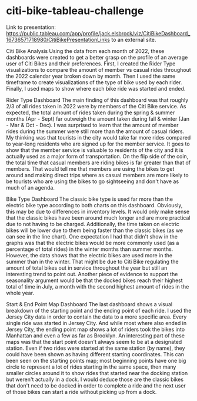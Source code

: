 # citi-bike-tableau-challenge

Link to presentation: https://public.tableau.com/app/profile/jack.elsbrock/viz/CitiBikeDashboard_16736571718980/CitiBikePresentationLinks to an external site.

Citi Bike Analysis
Using the data from each month of 2022, these dashboards were created to get a better grasp on the profile of an average user of Citi Bikes and their preferences. First, I created the Rider Type visualizations to compare the amount of member vs casual rides throughout the 2022 calendar year broken down by month. Then I used the same timeframe to create visualizations of the type of bike used by each rider. Finally, I used maps to show where each bike ride was started and ended.


Rider Type Dashboard
The main finding of this dashboard was that roughly 2/3 of all rides taken in 2022 were by members of the Citi Bike service. As expected, the total amount of rides taken during the spring & summer months (Apr - Sept) far outweigh the amount taken during fall & winter (Jan - Mar & Oct - Dec). I was surprised to learn that the amount of member rides during the summer were still more than the amount of casual riders. My thinking was that tourists in the city would take far more rides compared to year-long residents who are signed up for the member service. It goes to show that the member service is valuable to residents of the city and it is actually used as a major form of transportation. On the flip side of the coin, the total time that casual members are riding bikes is far greater than that of members. That would tell me that members are using the bikes to get around and making direct trips where as casual members are more likely to be tourists who are using the bikes to go sightseeing and don't have as much of an agenda.


Bike Type Dashboard
The classic bike type is used far more than the electric bike type according to both charts on this dashboard. Obviously, this may be due to differences in inventory levels. It would only make sense that the classic bikes have been around much longer and are more practical due to not having to be charged. Additionally, the time taken on electric bikes will be lower due to them being faster than the classic bikes (as we can see in the line chart). One expectation I had that didn't show in the graphs was that the electric bikes would be more commonly used (as a percentage of total rides) in the winter months than summer months. However, the data shows that the electric bikes are used more in the summer than in the winter. That might be due to Citi Bike regulating the amount of total bikes out in service throughout the year but still an interesting trend to point out. Another piece of evidence to support the seasonality argument would be that the docked bikes reach their highest total of time in July, a month with the second highest amount of rides in the whole year.


Start & End Point Map Dashboard
The last dashboard shows a visual breakdown of the starting point and the ending point of each ride. I used the Jersey City data in order to contain the data to a more specific area. Every single ride was started in Jersey City. And while most where also ended in Jersey City, the ending point map shows a lot of riders took the bikes into Manhattan and even a few as far as Brooklyn. An interesting part of these maps was that the start point doesn't always seem to be at a designated station. Even if two rides were started at the same station (by name), they could have been shown as having different starting coordinates. This can been seen on the starting points map; most beginning points have one big circle to represent a lot of rides starting in the same space, then many smaller circles around it to show rides that started near the docking station but weren't actually in a dock. I would deduce those are the classic bikes that don't need to be docked in order to complete a ride and the next user of those bikes can start a ride without picking up from a dock.